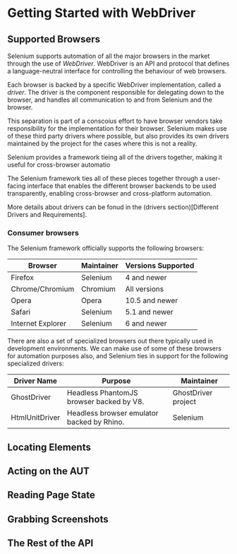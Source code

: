 Getting Started with WebDriver
==============================

Supported Browsers
------------------

Selenium supports automation of all the major browsers in the market
through the use of _WebDriver_.  WebDriver is an API and protocol that
defines a language-neutral interface for controlling the behaviour of
web browsers.

Each browser is backed by a specific WebDriver implementation, called
a _driver_.  The driver is the component responsible for delegating
down to the browser, and handles all communication to and from
Selenium and the browser.

This separation is part of a conscoius effort to have browser vendors
take responsibility for the implementation for their browser.
Selenium makes use of these third party drivers where possible, but
also provides its own drivers maintained by the project for the cases
where this is not a reality.

Selenium provides a framework tieing all of the drivers together,
making it useful for cross-browser automatio

The Selenium framework ties all of these pieces together through a
user-facing interface that enables the different browser backends to
be used transparently, enabling cross-browser and cross-platform
automation.

More details about drivers can be fonud in the (drivers
section)[Different Drivers and Requirements].

### Consumer browsers

The Selenium framework officially supports the following browsers:

| Browser           | Maintainer | Versions Supported |
|-------------------|------------|--------------------|
| Firefox           | Selenium   | 4 and newer        |
| Chrome/Chromium   | Chromium   | All versions       |
| Opera             | Opera      | 10.5 and newer     |
| Safari            | Selenium   | 5.1 and newer      |
| Internet Explorer | Selenium   | 6 and newer        |

There are also a set of specialized browsers out there typically used
in development environments.  We can make use of some of these
browsers for automation purposes also, and Selenium ties in support
for the following specialized drivers:

| Driver Name    | Purpose                                    | Maintainer          |
|----------------|--------------------------------------------|---------------------|
| GhostDriver    | Headless PhantomJS browser backed by V8.   | GhostDriver project |
| HtmlUnitDriver | Headless browser emulator backed by Rhino. | Selenium            |

Locating Elements
-----------------
<!-- #codeExamples -->
<!-- Cover all types of locators -->

Acting on the AUT
-----------------
<!-- Setting elements text, clicking, drag&drop, running javascript, etc. -->

Reading Page State
------------------
<!-- Getting element text and attributes, running javascript, etc. -->

Grabbing Screenshots
--------------------
<!-- #codeExamples -->

The Rest of the API
-------------------
